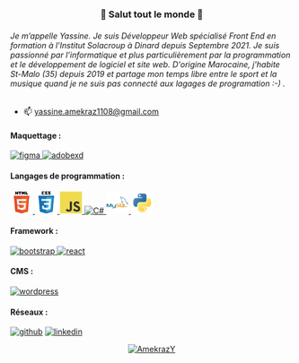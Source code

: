<h3 align="center">👋 Salut tout le monde 👋</h3>
<h6 align="left">Je m’appelle Yassine. Je suis Développeur Web spécialisé Front End en formation à l’Institut Solacroup à Dinard depuis Septembre 2021. Je suis passionné par l’informatique et plus particulièrement par la programmation et le développement de logiciel et site web. D'origine Marocaine, j'habite St-Malo (35) depuis 2019 et partage mon temps libre entre le sport et la musique quand je ne suis pas connecté aux lagages de programation :-) .</h6>

- 📫         yassine.amekraz1108@gmail.com 

<h4 align="left">Maquettage :</h3>

<p align="left"><a href="https://www.figma.com/" target="_blank"> <img src="https://luna1.co/802f24.jpg" alt="figma" width="40" height="40"/> </a><a href=" https://www.adobe.com/fr/products/xd.html" target="_blank"> <img src="https://cdn-icons.flaticon.com/png/512/5611/premium/5611129.png?token=exp=1641467200~hmac=0e30420ed060cc0fd99289f8d4b76369" alt="adobexd" width="40" height="40"/> </a>

<h4 align="left">Langages de programmation :</h3>
 
<p align="left"> <a href="https://www.w3.org/html/" target="_blank"> <img src="https://raw.githubusercontent.com/devicons/devicon/master/icons/html5/html5-original-wordmark.svg" alt="html5" width="40" height="40"/> </a> <a href="https://www.w3schools.com/css/" target="_blank"> <img src="https://raw.githubusercontent.com/devicons/devicon/master/icons/css3/css3-original-wordmark.svg" alt="css3" width="40" height="40"/> </a> <a href="https://developer.mozilla.org/en-US/docs/Web/JavaScript" target="_blank"> <img src="https://raw.githubusercontent.com/devicons/devicon/master/icons/javascript/javascript-original.svg" alt="javascript" width="40" height="40"/> </a><a href="https://docs.microsoft.com/fr-fr/dotnet/csharp/" target="_blank"> <img src="https://upload.wikimedia.org/wikipedia/commons/thumb/0/0d/C_Sharp_wordmark.svg/800px-C_Sharp_wordmark.svg.png" alt="C#" width="40" height="40"/> </a>  <a href="https://www.mysql.com/" target="_blank"> <img src="https://raw.githubusercontent.com/devicons/devicon/master/icons/mysql/mysql-original-wordmark.svg" alt="mysql" width="40" height="40"/> </a>  <a href="https://www.python.org" target="_blank"> <img src="https://raw.githubusercontent.com/devicons/devicon/master/icons/python/python-original.svg" alt="python" width="40" height="40"/> </a> </p>

<h4 align="left">Framework :</h3>
<p align="left"> <a href="https://getbootstrap.com/" target="_blank"> <img src="https://avatars.githubusercontent.com/u/2918581?s=280&v=4" alt="bootstrap" width="40" height="40"/> </a> <a href="https://fr.reactjs.org/" target="_blank"> <img src="https://cdn-icons-png.flaticon.com/512/1126/1126012.png" alt="react" width="40" height="40"/> </a>

<h4 align="left">CMS :</h3>
<p align="left"> <a href="https://wordpress.org/" target="_blank"> <img src="https://www.agence404.com/wp-content/uploads/2020/11/cms-wordpress.png" alt="wordpress" width="40" height="40"/> </a> 

<h4 align="left">Réseaux :</h3>

[<img src='https://cdn.jsdelivr.net/npm/simple-icons@3.0.1/icons/github.svg' alt='github' height='40'>](https://github.com/https://github.com/AmekrazY)  [<img src='https://cdn.jsdelivr.net/npm/simple-icons@3.0.1/icons/linkedin.svg' alt='linkedin' height='40'>](https://www.linkedin.com/in/https://www.linkedin.com/in/yassine-amekraz-05235b1a9//)  

<p align="center"> <a href="https://github.com/ryo-ma/github-profile-trophy"><img src="https://github-profile-trophy.vercel.app/?username=quentiins" alt="AmekrazY" /></a> </p>
